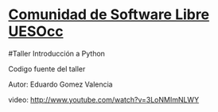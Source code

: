 [Comunidad de Software Libre UESOcc](https://www.facebook.com/groups/csluesfmocc)
=================================================================================

#Taller Introducción a Python


Codigo fuente del taller 

Autor: Eduardo Gomez Valencia

video: http://www.youtube.com/watch?v=3LoNMImNLWY

